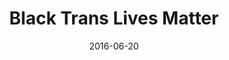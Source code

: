 ---
layout: art-post
title: Black Trans Lives Matter
images:
  - public_id: portfolio/black-trans-lives-matter-square
  - public_id: portfolio/button-black-trans-lives-matter-photo
categories: [art, digital]
tags: [button, vector, color, graphic-design, text, trans]
date: 2016-06-20
---